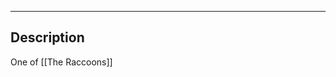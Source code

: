 --------------------------------------------------------------------------------
## Description
One of [[The Raccoons]]